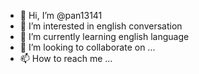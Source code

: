 - 👋 Hi, I’m @pan13141
- 👀 I’m interested in english conversation
- 🌱 I’m currently learning english language
- 💞️ I’m looking to collaborate on ...
- 📫 How to reach me ...

<!---
pan13141/pan13141 is a ✨ special ✨ repository because its `README.md` (this file) appears on your GitHub profile.
You can click the Preview link to take a look at your changes.
--->
